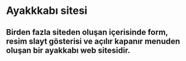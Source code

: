 # Ayakkkabı sitesi
## Birden fazla siteden oluşan içerisinde form, resim slayt gösterisi ve açılır kapanır menuden oluşan bir ayakkabı web sitesidir.